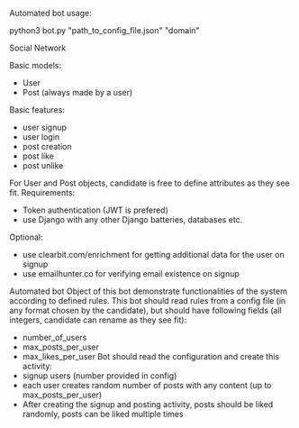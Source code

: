 Automated bot usage:

python3 bot.py "path_to_config_file.json" "domain"

Social Network

Basic models:
- User
- Post (always made by a user)

Basic features:
- user signup
- user login
- post creation
- post like
- post unlike

For User and Post objects, candidate is free to define attributes as they see fit.
Requirements:
- Token authentication (JWT is prefered)
- use Django with any other Django batteries, databases etc.

Optional:
- use clearbit.com/enrichment for getting additional data for the user on signup
- use emailhunter.co for verifying email existence on signup

Automated bot
Object of this bot demonstrate functionalities of the system according to defined rules.
This bot should read rules from a config file (in any format chosen by the candidate), but
should have following fields (all integers, candidate can rename as they see fit):
- number_of_users
- max_posts_per_user
- max_likes_per_user
Bot should read the configuration and create this activity:
- signup users (number provided in config)
- each user creates random number of posts with any content (up to
max_posts_per_user)
- After creating the signup and posting activity, posts should be liked randomly, posts
can be liked multiple times
